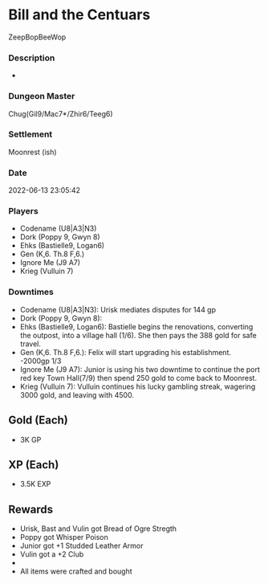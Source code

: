 # Bill and the Centuars
ZeepBopBeeWop
### Description
-
### Dungeon Master
Chug(Gil9/Mac7*/Zhir6/Teeg6)
### Settlement
Moonrest (ish)
### Date
2022-06-13 23:05:42
### Players
* Codename (U8|A3|N3)
* Dork (Poppy 9, Gwyn 8)
* Ehks (Bastielle9, Logan6)
* Gen (K,6. Th.8 F,6.)
* Ignore Me (J9 A7)
* Krieg (Vulluin 7)
### Downtimes
* Codename (U8|A3|N3): Urisk mediates disputes for 144 gp
* Dork (Poppy 9, Gwyn 8): 
* Ehks (Bastielle9, Logan6): Bastielle begins the renovations, converting the outpost, into a village hall (1/6). She then pays the 388 gold for safe travel.
* Gen (K,6. Th.8 F,6.): Felix will start upgrading his establishment. -2000gp 1/3
* Ignore Me (J9 A7): Junior is using his two downtime to continue the port red key Town Hall(7/9) then spend 250 gold to come back to Moonrest.
* Krieg (Vulluin 7): Vulluin continues his lucky gambling streak, wagering 3000 gold, and leaving with 4500.
## Gold (Each)
* 3K GP
## XP (Each)
* 3.5K EXP
## Rewards
* Urisk, Bast and Vulin got Bread of Ogre Stregth
* Poppy got Whisper Poison
* Junior got +1 Studded Leather Armor
* Vulin got a +2 Club
* 
* All items were crafted and bought